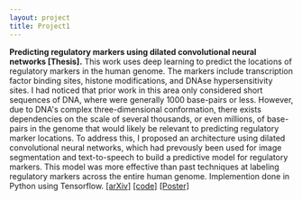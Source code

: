 ```yaml
---
layout: project
title: Project1
---
```

**Predicting regulatory markers using dilated convolutional neural networks [Thesis].**
 This work uses deep learning to predict the locations of regulatory markers in the human genome. The markers include transcription factor binding sites, histone modifications, and DNAse hypersensitivity sites. I had noticed that prior work in this area only considered short sequences of DNA, where were generally 1000 base-pairs or less. However, due to DNA's complex three-dimensional conformation, there exists dependencies on the scale of several thousands, or even millions, of base-pairs in the genome that would likely be relevant to predicting regulatory marker locations. To address this, I proposed an architecture using dilated convolutional neural networks, which had prevously been used for image segmentation and text-to-speech to build a predictive model for regulatory markers. This model was more effective than past techniques at labeling regulatory markers across the entire human genome. Implemention done in Python using Tensorflow. [[arXiv]](https://arxiv.org/abs/1710.01278) [[code]](https://github.com/harvardnlp/regulatory-prediction) [[Poster]](assets/icml_poster.pdf)
